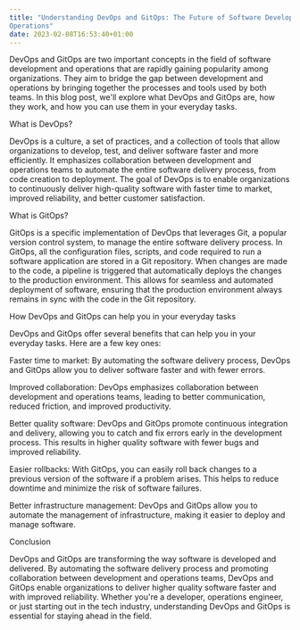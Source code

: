 ```yaml
---
title: "Understanding DevOps and GitOps: The Future of Software Development and
Operations"
date: 2023-02-08T16:53:40+01:00
---
```


DevOps and GitOps are two important concepts in the field of software
development and operations that are rapidly gaining popularity among
organizations. They aim to bridge the gap between development and operations by
bringing together the processes and tools used by both teams. In this blog post,
we'll explore what DevOps and GitOps are, how they work, and how you can use
them in your everyday tasks.

What is DevOps?

DevOps is a culture, a set of practices, and a collection of tools that allow
organizations to develop, test, and deliver software faster and more
efficiently. It emphasizes collaboration between development and operations
teams to automate the entire software delivery process, from code creation to
deployment. The goal of DevOps is to enable organizations to continuously
deliver high-quality software with faster time to market, improved reliability,
and better customer satisfaction.

What is GitOps?

GitOps is a specific implementation of DevOps that leverages Git, a popular
version control system, to manage the entire software delivery process. In
GitOps, all the configuration files, scripts, and code required to run a
software application are stored in a Git repository. When changes are made to
the code, a pipeline is triggered that automatically deploys the changes to the
production environment. This allows for seamless and automated deployment of
software, ensuring that the production environment always remains in sync with
the code in the Git repository.

How DevOps and GitOps can help you in your everyday tasks

DevOps and GitOps offer several benefits that can help you in your everyday
tasks. Here are a few key ones:

Faster time to market: By automating the software delivery process, DevOps and
GitOps allow you to deliver software faster and with fewer errors.

Improved collaboration: DevOps emphasizes collaboration between development and
operations teams, leading to better communication, reduced friction, and
improved productivity.

Better quality software: DevOps and GitOps promote continuous integration and
delivery, allowing you to catch and fix errors early in the development process.
This results in higher quality software with fewer bugs and improved
reliability.

Easier rollbacks: With GitOps, you can easily roll back changes to a previous
version of the software if a problem arises. This helps to reduce downtime and
minimize the risk of software failures.

Better infrastructure management: DevOps and GitOps allow you to automate the
management of infrastructure, making it easier to deploy and manage software.

Conclusion

DevOps and GitOps are transforming the way software is developed and delivered.
By automating the software delivery process and promoting collaboration between
development and operations teams, DevOps and GitOps enable organizations to
deliver higher quality software faster and with improved reliability. Whether
you're a developer, operations engineer, or just starting out in the tech
industry, understanding DevOps and GitOps is essential for staying ahead in the
field.
